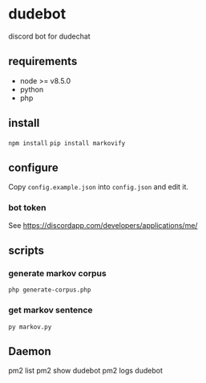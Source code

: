 # dudebot
discord bot for dudechat

## requirements
 - node >= v8.5.0
 - python
 - php

## install
`npm install`
`pip install markovify`

## configure
Copy `config.example.json` into `config.json` and edit it.

### bot token
See https://discordapp.com/developers/applications/me/

## scripts

### generate markov corpus
`php generate-corpus.php`

### get markov sentence
`py markov.py`

## Daemon
pm2 list
pm2 show dudebot
pm2 logs dudebot

